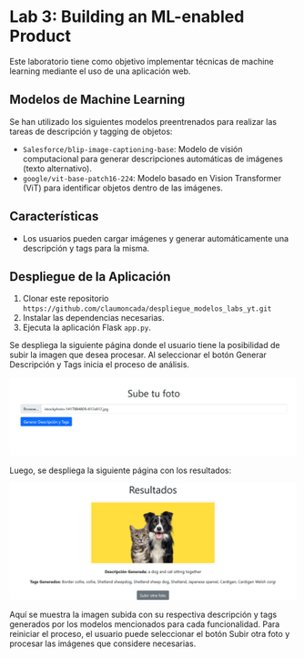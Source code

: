 # Lab 3: Building an ML-enabled Product

Este laboratorio tiene como objetivo implementar técnicas de machine learning mediante el uso de una aplicación web.

## Modelos de Machine Learning
Se han utilizado los siguientes modelos preentrenados para realizar las tareas de descripción y tagging de objetos:
- `Salesforce/blip-image-captioning-base`: Modelo de visión computacional para generar descripciones automáticas de imágenes (texto alternativo).
- `google/vit-base-patch16-224`: Modelo basado en Vision Transformer (ViT) para identificar objetos dentro de las imágenes.

## Características
- Los usuarios pueden cargar imágenes y generar automáticamente una descripción y tags para la misma.

## Despliegue de la Aplicación
1. Clonar este repositorio `https://github.com/claumoncada/despliegue_modelos_labs_yt.git`
2. Instalar las dependencias necesarias.
3. Ejecuta la aplicación Flask `app.py`.

Se despliega la siguiente página donde el usuario tiene la posibilidad de subir la imagen que desea procesar. Al seleccionar el botón Generar Descripción y Tags inicia el proceso de análisis.

<img src="images_rd/upload_image.png">

Luego, se despliega la siguiente página con los resultados:

<img src="images_rd/results_lab2.png">

Aquí se muestra la imagen subida con su respectiva descripción y tags generados por los modelos mencionados para cada funcionalidad. Para reiniciar el proceso, el usuario puede seleccionar el botón Subir otra foto y procesar las imágenes que considere necesarias. 

